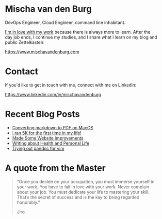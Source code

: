 # Mischa van den Burg

DevOps Engineer, Cloud Engineer, command line inhabitant.

[I'm in love with my work](https://mischavandenburg.com/zet/articles/jiro-sushi/) because there is always more to learn. After the day job ends, I continue my studies, and I share what I learn on my blog and public Zettelkasten:

https://www.mischavandenburg.com

# Contact

If you'd like to get in touch with me, connect with me on LinkedIn:

https://www.linkedin.com/in/mischavandenburg

# Recent Blog Posts
<!-- BLOG-POST-LIST:START -->
- [Converting markdown to PDF on MacOS](https://mischavandenburg.com/zet/pandoc-markdown-pdf-macos/)
- [I ran 5K for the first time in my life!](https://mischavandenburg.com/zet/ran-5km/)
- [Made Some Website Improvements](https://mischavandenburg.com/zet/website-housekeeping/)
- [Writing about Health and Personal Life](https://mischavandenburg.com/zet/articles/write-about-health-personal/)
- [Trying out pandoc for vim](https://mischavandenburg.com/zet/trying-out-pandoc/)
<!-- BLOG-POST-LIST:END -->

# A quote from the Master

> “Once you decide on your occupation, you must immerse yourself in your work. You have to fall in love with your work. Never complain about your job. You must dedicate your life to mastering your skill. That’s the secret of success and is the key to being regarded honorably.”
>
> Jiro
